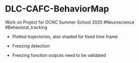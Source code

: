 # DLC-CAFC-BehaviorMap
Work on Project for OCNC Summer School 2025 #Neuroscience #Behavioral_tracking 


- Plotted trajectories, also shaded for fixed time frame
- Freezing detection

- Freezing function outputs need to be validated
